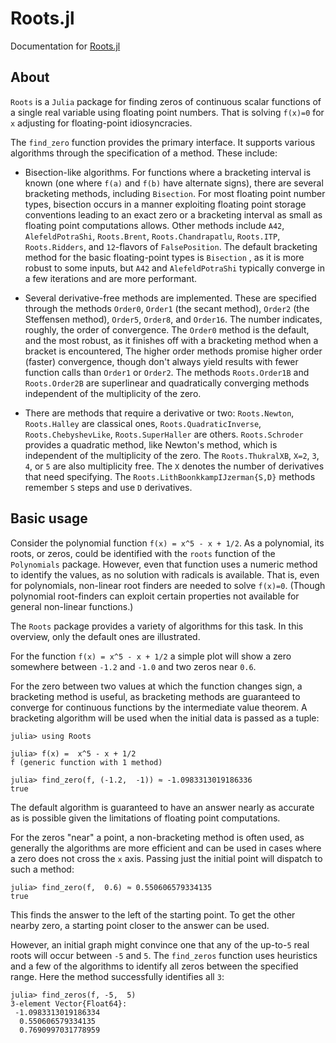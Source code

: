 # Roots.jl

Documentation for [Roots.jl](https://github.com/JuliaMath/Roots.jl)


## About

`Roots` is  a `Julia` package  for finding zeros of continuous
scalar functions of a single real variable using floating point numbers. That  is solving ``f(x)=0`` for ``x`` adjusting for floating-point idiosyncracies.

The `find_zero` function provides the
primary interface. It supports various algorithms through the
specification of a method. These include:

* Bisection-like algorithms. For functions where a bracketing interval
  is known (one where ``f(a)`` and ``f(b)`` have alternate signs),
  there are several bracketing methods, including `Bisection`.  For
  most floating point number types, bisection occurs in a manner
  exploiting floating point storage conventions leading to an exact
  zero or a bracketing interval as small as floating point
  computations allows. Other methods include `A42`,
  `AlefeldPotraShi`, `Roots.Brent`, `Roots.Chandrapatlu`,
  `Roots.ITP`, `Roots.Ridders`, and ``12``-flavors of
  `FalsePosition`. The default bracketing method for
  the basic floating-point types is `Bisection` , as it is more robust to some inputs,
  but `A42` and `AlefeldPotraShi` typically converge in a few
  iterations and are more performant.


* Several derivative-free methods are implemented. These are specified
  through the methods `Order0`, `Order1` (the secant method), `Order2`
  (the Steffensen method), `Order5`, `Order8`, and `Order16`. The
  number indicates, roughly, the order of convergence. The `Order0`
  method is the default, and the most robust, as it finishes off with
  a bracketing method when a bracket is encountered, The higher order
  methods promise higher order (faster) convergence, though don't
  always yield results with fewer function calls than `Order1` or
  `Order2`. The methods `Roots.Order1B` and `Roots.Order2B` are
  superlinear and quadratically converging methods independent of the
  multiplicity of the zero.


* There are methods that require a derivative or two: `Roots.Newton`,
  `Roots.Halley` are classical ones, `Roots.QuadraticInverse`,
  `Roots.ChebyshevLike`, `Roots.SuperHaller` are others.
  `Roots.Schroder` provides a quadratic method, like Newton's method,
  which is independent of the multiplicity of the zero. The
  `Roots.ThukralXB`, `X=2`, `3`, `4`, or `5` are also multiplicity
  free. The `X` denotes the number of derivatives that need
  specifying. The `Roots.LithBoonkkampIJzerman{S,D}` methods remember
  `S` steps and use `D` derivatives.



## Basic usage

Consider  the polynomial   function  ``f(x) = x^5 - x + 1/2``. As a polynomial,  its roots, or  zeros, could  be identified with the  `roots` function of  the `Polynomials` package. However, even  that function uses a numeric method to identify   the values, as no  solution with radicals is available. That is, even for polynomials, non-linear root finders are needed to solve ``f(x)=0``. (Though polynomial root-finders can exploit certain properties not available for general non-linear functions.)

The `Roots` package provides a variety of algorithms for this  task. In this overview, only the  default ones  are illustrated.

For  the function ``f(x) = x^5 - x + 1/2`` a simple plot will show a zero  somewhere between ``-1.2`` and ``-1.0`` and two zeros near ``0.6``.

For the zero between two values at which the function changes sign, a
bracketing method is useful, as bracketing methods are guaranteed to
converge for continuous functions by the intermediate value
theorem. A bracketing algorithm will be used when the initial data is
passed as a tuple:

```jldoctest find_zero
julia> using Roots

julia> f(x) =  x^5 - x + 1/2
f (generic function with 1 method)

julia> find_zero(f, (-1.2,  -1)) ≈ -1.0983313019186336
true
```

The default algorithm is guaranteed to have an  answer nearly as accurate as is  possible  given the limitations of floating point  computations.

For the zeros "near" a point,  a non-bracketing method is often used, as generally  the algorithms are more efficient and can be  used in cases where a zero does  not cross the ``x`` axis. Passing just  the initial point will dispatch to  such a method:

```jldoctest find_zero
julia> find_zero(f,  0.6) ≈ 0.550606579334135
true
```


This finds  the answer  to the left of the starting point. To get the other nearby zero, a starting point closer to the answer can be used.

However,  an initial graph might convince one  that any of the up-to-``5`` real  roots  will   occur between ``-5``  and ``5``.  The `find_zeros` function uses  heuristics and a few of the  algorithms to  identify  all zeros between the specified range. Here  the method successfully identifies all  ``3``:

```jldoctest find_zero
julia> find_zeros(f, -5,  5)
3-element Vector{Float64}:
 -1.0983313019186334
  0.550606579334135
  0.7690997031778959
```
